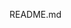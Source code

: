 README.md

<!--
<svg class="icon">
  <use xlink:href="/sprite.svg#arrow"></use>
</svg>
<svg class="icon">
  <use xlink:href="/sprite.svg#in"></use>
</svg>
<svg class="icon">
  <use xlink:href="/sprite.svg#mail"></use>
</svg>
<svg class="icon">
  <use xlink:href="/sprite.svg#name"></use>
</svg>
<svg class="icon">
  <use xlink:href="/sprite.svg#union"></use>
</svg>
-->
